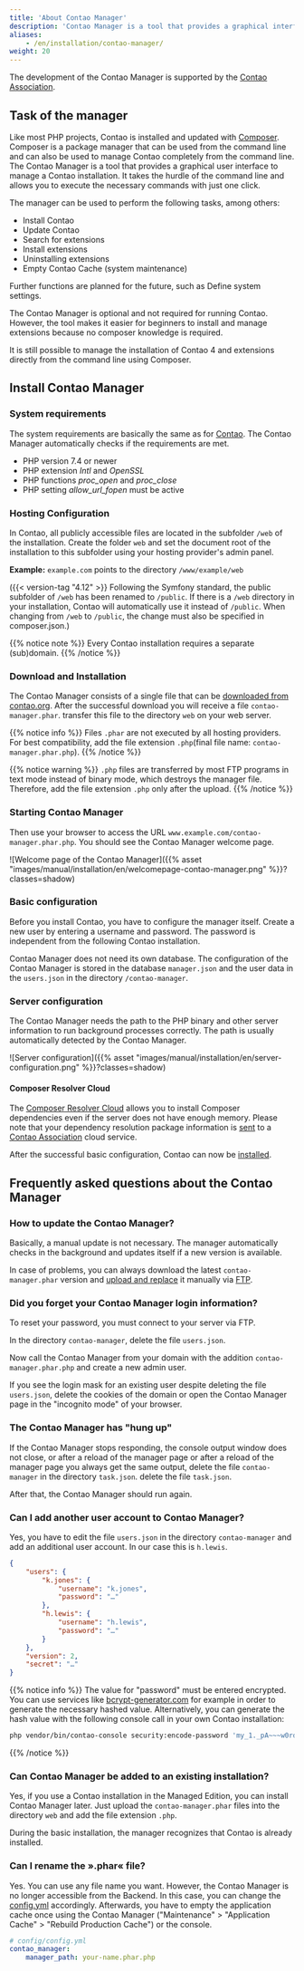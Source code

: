 ```yaml
---
title: 'About Contao Manager'
description: 'Contao Manager is a tool that provides a graphical interface to easily manage a Contao installation.'
aliases:
    - /en/installation/contao-manager/
weight: 20
---
```


The development of the Contao Manager is supported by the [Contao Association](https://association.contao.org/).

## Task of the manager

Like most PHP projects, Contao is installed and updated with [Composer](https://getcomposer.org). Composer is a package 
manager that can be used from the command line and can also be used to manage Contao completely from the command line. 
The Contao Manager is a tool that provides a graphical user interface to manage a Contao installation. It takes the 
hurdle of the command line and allows you to execute the necessary commands with just one click.

The manager can be used to perform the following tasks, among others:

- Install Contao
- Update Contao
- Search for extensions
- Install extensions
- Uninstalling extensions
- Empty Contao Cache (system maintenance)

Further functions are planned for the future, such as Define system settings.

The Contao Manager is optional and not required for running Contao. However, the tool makes it easier for beginners to 
install and manage extensions because no composer knowledge is required.

It is still possible to manage the installation of Contao 4 and extensions directly from the command line using Composer.

## Install Contao Manager

### System requirements

The system requirements are basically the same as for [Contao](/en/installation/system-requirements/). The Contao 
Manager automatically checks if the requirements are met.

- PHP version 7.4 or newer
- PHP extension *Intl* and *OpenSSL*
- PHP functions *proc\_open* and *proc\_close*
- PHP setting *allow\_url\_fopen* must be active

### Hosting Configuration

In Contao, all publicly accessible files are located in the subfolder `/web` of the installation. Create the folder 
`web` and set the document root of the installation to this subfolder using your hosting provider's admin panel.

**Example:** `example.com` points to the directory `/www/example/web`

({{< version-tag "4.12" >}} Following the Symfony standard, the public subfolder of `/web` has been renamed to
`/public`. If there is a `/web` directory in your installation, Contao will automatically use it instead of `/public`. When changing from `/web` to `/public`, the change must also be specified in composer.json.)

{{% notice note %}}
Every Contao installation requires a separate (sub)domain.
{{% /notice %}}

### Download and Installation

The Contao Manager consists of a single file that can be [downloaded from contao.org](https://contao.org/en/download.html). 
After the successful download you will receive a file `contao-manager.phar`. transfer this file to the directory `web` 
on your web server.

{{% notice info %}}
Files `.phar` are not executed by all hosting providers. For best compatibility, add the file extension `.php`(final 
file name: `contao-manager.phar.php`).
{{% /notice %}}

{{% notice warning %}}
`.php` files are transferred by most FTP programs in text mode instead of binary mode, which destroys the manager file. 
Therefore, add the file extension `.php` only after the upload. 
{{% /notice %}}

### Starting Contao Manager

Then use your browser to access the URL `www.example.com/contao-manager.phar.php`. You should see the Contao Manager 
welcome page.

![Welcome page of the Contao Manager]({{% asset "images/manual/installation/en/welcomepage-contao-manager.png" %}}?classes=shadow)

### Basic configuration

Before you install Contao, you have to configure the manager itself. Create a new user by entering a username and 
password. The password is independent from the following Contao installation.

Contao Manager does not need its own database. The configuration of the Contao Manager is stored in the database 
`manager.json` and the user data in the `users.json` in the directory `/contao-manager`.


### Server configuration

The Contao Manager needs the path to the PHP binary and other server information to run background processes correctly. 
The path is usually automatically detected by the Contao Manager.


![Server configuration]({{% asset "images/manual/installation/en/server-configuration.png" %}}?classes=shadow)

#### Composer Resolver Cloud

The [Composer Resolver Cloud](https://composer-resolver.cloud/) allows you to install Composer dependencies even if the 
server does not have enough memory. Please note that your dependency resolution package information is 
[sent](https://association.contao.org/) to a [Contao Association](https://association.contao.org/) cloud service.

After the successful basic configuration, Contao can now be 
[installed](/en/installation/install-contao/#installing-contao-with-the-contao-manager).

## Frequently asked questions about the Contao Manager

### How to update the Contao Manager?

Basically, a manual update is not necessary. The manager automatically checks in the background and updates itself if a 
new version is available.

In case of problems, you can always download the latest `contao-manager.phar` version and 
[upload and replace](#download-and-installation) it manually via [FTP](#download-and-installation).

### Did you forget your Contao Manager login information?

To reset your password, you must connect to your server via FTP.

In the directory `contao-manager`, delete the file `users.json`.

Now call the Contao Manager from your domain with the addition `contao-manager.phar.php` and create a new admin user.

If you see the login mask for an existing user despite deleting the file `users.json`, delete the cookies of the domain 
or open the Contao Manager page in the "incognito mode" of your browser.

### The Contao Manager has "hung up"

If the Contao Manager stops responding, the console output window does not close, or after a reload of the manager page
or after a reload of the manager page you always get the same output, delete the file `contao-manager` in the directory 
`task.json`.
delete the file `task.json`.

After that, the Contao Manager should run again.

### Can I add another user account to Contao Manager?

Yes, you have to edit the file `users.json` in the directory `contao-manager` and add an additional user account. In 
our case this is `h.lewis`.

```json
{
    "users": {
        "k.jones": {
            "username": "k.jones",
            "password": "…"
        },
        "h.lewis": {
            "username": "h.lewis",
            "password": "…"
        }
    },
    "version": 2,
    "secret": "…"
}

```

{{% notice info %}}
The value for "password" must be entered encrypted. You can use services like 
[bcrypt-generator.com](https://bcrypt-generator.com/)
for example in order to generate the necessary hashed value. Alternatively, you can generate the hash value with the 
following console call
in your own Contao installation:

```bash
php vendor/bin/contao-console security:encode-password 'my_1._pA~~~w0rd'
```
{{% /notice %}}


### Can Contao Manager be added to an existing installation?

Yes, if you use a Contao installation in the Managed Edition, you can install Contao Manager later. Just upload the 
`contao-manager.phar` files into the directory `web` and add the file extension `.php`.

During the basic installation, the manager recognizes that Contao is already installed.


### Can I rename the ».phar« file?
Yes. You can use any file name you want. However, the Contao Manager is no longer accessible from the Backend. 
In this case, you can change the [config.yml](/en/system/settings/#config-yml) accordingly. Afterwards, you have to 
empty the application cache 
once using the Contao Manager ("Maintenance" &gt; "Application Cache" &gt; "Rebuild Production Cache") or the console.
```yml
# config/config.yml
contao_manager:
    manager_path: your-name.phar.php
```

